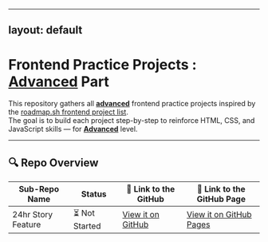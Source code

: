 <!-- START JEKYLL LAYOUT -->
---
layout: default
---
<!-- END JEKYLL LAYOUT -->
# Frontend Practice Projects : **<u>Advanced</u>** Part

This repository gathers all **<u>advanced</u>** frontend practice projects inspired by the [roadmap.sh frontend project list](https://roadmap.sh/frontend/projects).  
The goal is to build each project step-by-step to reinforce HTML, CSS, and JavaScript skills — for **<u>Advanced</u>** level.

---

## 🔍 Repo Overview
<!-- START REPO OVERVIEW -->
| Sub-Repo Name | Status | 🔗 Link to the GitHub | 🔗 Link to the GitHub Page |
|---|---|---|---|
| 24hr Story Feature | ⏳ Not Started | [View it on GitHub](https://github.com/Kizz4/practice/practice/frontend_practice/advanced_projects/24hr_story_feature) | [View it on GitHub Pages](https://kizz4.github.io/practice/frontend_practice/advanced_projects/24hr_story_feature) |

<!-- END REPO OVERVIEW -->